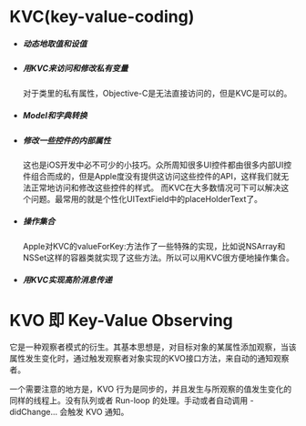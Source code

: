# KVC(key-value-coding)

- ##### 动态地取值和设值

- ##### 用KVC来访问和修改私有变量

  对于类里的私有属性，Objective-C是无法直接访问的，但是KVC是可以的。

- ##### Model和字典转换

- ##### 修改一些控件的内部属性

  这也是iOS开发中必不可少的小技巧。众所周知很多UI控件都由很多内部UI控件组合而成的，但是Apple度没有提供这访问这些控件的API，这样我们就无法正常地访问和修改这些控件的样式。 而KVC在大多数情况可下可以解决这个问题。最常用的就是个性化UITextField中的placeHolderText了。

- ##### 操作集合

  Apple对KVC的valueForKey:方法作了一些特殊的实现，比如说NSArray和NSSet这样的容器类就实现了这些方法。所以可以用KVC很方便地操作集合。

- ##### 用KVC实现高阶消息传递

# KVO 即 Key-Value Observing

它是一种观察者模式的衍生。其基本思想是，对目标对象的某属性添加观察，当该属性发生变化时，通过触发观察者对象实现的KVO接口方法，来自动的通知观察者。

一个需要注意的地方是，KVO 行为是同步的，并且发生与所观察的值发生变化的同样的线程上。没有队列或者 Run-loop 的处理。手动或者自动调用 -didChange... 会触发 KVO 通知。

